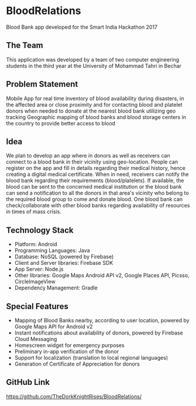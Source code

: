 # BloodRelations
Blood Bank app developed for the Smart India Hackathon 2017

## The Team
This application was developed by a team of two computer engineering students in the third year at the University of Mohammad Tahri in Bechar

## Problem Statement
Mobile App for real time inventory of blood availability during disasters, in the affected area or close proximity and for contacting blood and platelet donors when needed to donate at the nearest blood bank utilizing geo tracking
Geographic mapping of blood banks and blood storage centers in the country to provide better access to blood

## Idea
We plan to develop an app where in donors as well as receivers can connect to a blood bank in their vicinity using geo-location. People can register on the app and fill in details regarding their medical history, hence creating a digital medical certificate. When in need, receivers can notify the blood bank regarding their requirements (blood/platelets). If available, the blood can be sent to the concerned medical institution or the blood bank can send a notification to all the donors in that area's vicinity who belong to the required blood group to come and donate blood.
One blood bank can check/collaborate with other blood banks regarding availability of resources in times of mass crisis.

## Technology Stack
- Platform: Android
- Programming Languages: Java
- Database: NoSQL (powered by Firebase)
- Client and Server libraries: Firebase SDK
- App Server: Node.js
- Other libraries: Google Maps Android API v2, Google Places API, Picsso, CircleImageView
- Dependency Management: Gradle

## Special Features

- Mapping of Blood Banks nearby, according to user location, powered by Google Maps API for Android v2
- Instant notifications about availability of donors, powered by Firebase Cloud Messaging
- Homescreen widget for emergency purposes
- Preliminary in-app verification of the donor
- Support for localization (translation to local regional languages)
- Generation of Certificate of Appreciation for donors

## GitHub Link
https://github.com/TheDorkKnightRises/BloodRelations/

    
